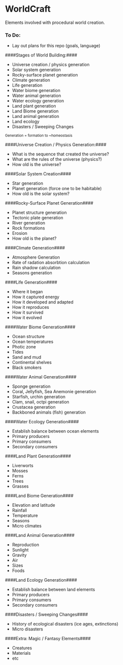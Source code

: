 WorldCraft
==========

Elements involved with procedural world creation.

### To Do:
* Lay out plans for this repo (goals, language)

####Stages of World Building:####
* Universe creation / physics generation
* Solar system generation
* Rocky-surface planet generation
* Climate generation
* Life generation
* Water biome generation
* Water animal generation
* Water ecology generation
* Land plant generation
* Land Biome generation
* Land animal generation
* Land ecology
* Disasters / Sweeping Changes

<sub>Generation = formation to ~homeostasis</sub> 

####Universe Creation / Physics Generation:####
* What is the sequence that created the universe?
* What are the rules of the universe (physics?)
* How old is the universe?

####Solar System Creation####
* Star generation
* Planet generation (force one to be habitable)
* How old is the solar system?

####Rocky-Surface Planet Generation####
* Planet structure generation
* Tectonic plate generation
* River generation
* Rock formations
* Erosion
* How old is the planet?

####Climate Generation####
* Atmosphere Generation
* Rate of radation absorbtion calculation
* Rain shadow calculation
* Seasons generation

####Life Generation####
* Where it began
* How it captured energy
* How it developed and adapted
* How it reproduces
* How it survived
* How it evolved

####Water Biome Generation####
* Ocean structure
* Ocean temperatures
* Photic zone
* Tides
* Sand and mud
* Continental shelves
* Black smokers

####Water Animal Generation####
* Sponge generation
* Coral, Jellyfish, Sea Anemonie generation
* Starfish, urchin generation
* Clam, snail, octpi generation
* Crustacea generation
* Backboned animals (fish) generation

####Water Ecology Generation####
* Establish balance between ocean elements
* Primary producers
* Primary consumers
* Secondary consumers

####Land Plant Generation####
* Liverworts
* Mosses
* Ferns
* Trees
* Grasses

####Land Biome Generation####
* Elevation and latitude
* Rainfall
* Temperature
* Seasons
* Micro climates

####Land Animal Generation####
* Reproduction
* Sunlight
* Gravity
* Air
* Sizes
* Foods

####Land Ecology Generation####
* Establish balance between land elements
* Primary producers
* Primary consumers
* Secondary consumers

####Disasters / Sweeping Changes####
* History of ecological disasters (ice ages, extinctions)
* Micro disasters

####Extra: Magic / Fantasy Elements####
* Creatures
* Materials
* etc
